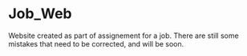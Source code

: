 # Job_Web
Website created as part of assignement for a job.
There are still some mistakes that need to be corrected, and will be soon.

